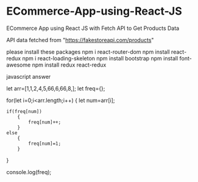 # ECommerce-App-using-React-JS
ECommerce App using React JS with Fetch API to Get Products Data

API data fetched from "https://fakestoreapi.com/products"

please install these packages 
    npm i react-router-dom 
    npm install react-redux
    npm i react-loading-skeleton
    npm install bootstrap
    npm install font-awesome
    npm install redux react-redux



javascript answer

let arr=[1,1,2,4,5,66,6,66,8,];
let freq={};

for(let i=0;i<arr.length;i++)
{
    let num=arr[i];

    if(freq[num])
        {
            freq[num]++;
        }
    else
        {
            freq[num]=1;
        }
}
    
console.log(freq);
